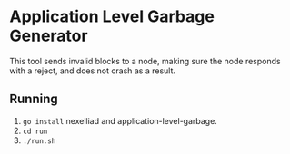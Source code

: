 # Application Level Garbage Generator
This tool sends invalid blocks to a node, making sure the node responds with a reject, and does not crash as a result.

## Running
 1. `go install` nexelliad and application-level-garbage.
 2. `cd run`
 3. `./run.sh`


